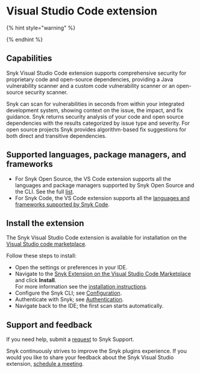 # Visual Studio Code extension

{% hint style="warning" %}

{% endhint %}

## **Capabilities**

Snyk Visual Studio Code extension supports comprehensive security for proprietary code and open-source dependencies, providing a Java vulnerability scanner and a custom code vulnerability scanner or an open-source security scanner.

Snyk can scan for vulnerabilities in seconds from within your integrated development system, showing context on the issue, the impact, and fix guidance. Snyk returns security analysis of your code and open source dependencies with the results categorized by issue type and severity. For open source projects Snyk provides algorithm-based fix suggestions for both direct and transitive dependencies.

## Supported languages, package managers, and frameworks

* For Snyk Open Source, the VS Code extension supports all the languages and package managers supported by Snyk Open Source and the CLI. See the full [list](https://docs.snyk.io/products/snyk-open-source/language-and-package-manager-support).
* For Snyk Code, the VS Code extension supports all the [languages and frameworks supported by Snyk Code](https://docs.snyk.io/products/snyk-code/snyk-code-language-and-framework-support#language-support-with-snyk-code-ai-engine).

## Install the extension

The Snyk Visual Studio Code extension is available for installation on the [Visual Studio code marketplace](https://marketplace.visualstudio.com/items?itemName=snyk-security.snyk-vulnerability-scanner).

Follow these steps to install:

* Open the settings or preferences in your IDE.
* Navigate to the [Snyk Extension on the Visual Studio Code Marketplace](https://marketplace.visualstudio.com/items?itemName=snyk-security.snyk-vulnerability-scanner) and click **Install**.\
  For more information see the [installation instructions](https://code.visualstudio.com/docs/editor/extension-marketplace#\_install-an-extension).
* Configure the Snyk CLI; see [Configuration](./#configuration).
* Authenticate with Snyk; see [Authentication](./#authentication).
* Navigate back to the IDE; the first scan starts automatically.



## Support and feedback

If you need help, submit a [request](https://support.snyk.io/hc/en-us/requests/new) to Snyk Support.

Snyk continuously strives to improve the Snyk plugins experience. If you would you like to share your feedback about the Snyk Visual Studio extension, [schedule a meeting](https://calendly.com/snyk-georgi/45min?month=2022-01).
